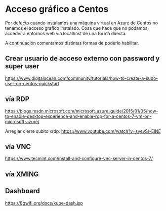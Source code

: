 Acceso gráfico a Centos
=======================
Por defecto cuando instalamos una máquina virtual en Azure de Centos no tenemos el acceso grafico instalado. 
Cosa que hace que no podamos acceder a entornos web via localhost de una forma directa.

A continuación comentamos distintas formas de poderlo habilitar.

Crear usuario de acceso externo con password y super user
---------------------------------------------------------
https://www.digitalocean.com/community/tutorials/how-to-create-a-sudo-user-on-centos-quickstart

vía RDP
-------
https://blogs.msdn.microsoft.com/microsoft_azure_guide/2015/01/05/how-to-enable-desktop-experience-and-enable-rdp-for-a-centos-7-vm-on-microsoft-azure/

Arreglar cierre subito xrdp: https://www.youtube.com/watch?v=syevSr-ElNE

vía VNC
-------
https://www.tecmint.com/install-and-configure-vnc-server-in-centos-7/


vía XMING
---------


Dashboard
---------
https://8gwifi.org/docs/kube-dash.jsp

